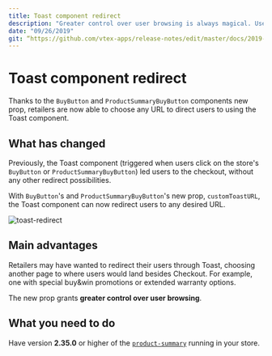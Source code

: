 ```yaml
---
title: Toast component redirect
description: "Greater control over user browsing is always magical. Use the `BuyButton` and `ProductSummaryBuyButton` new prop and redirect your user to any URL with a simple click on the Toast component."
date: "09/26/2019"
git: “https://github.com/vtex-apps/release-notes/edit/master/docs/2019-week-38/product-customizer-component.md”
---
```


# Toast component redirect

Thanks to the `BuyButton` and `ProductSummaryBuyButton` components new prop, retailers are now able to choose any URL to direct users to using the Toast component. 

## What has changed

Previously, the Toast component (triggered when users click on the store's `BuyButton` or `ProductSummaryBuyButton`) led users to the checkout, without any other redirect possibilities.

With `BuyButton`'s and `ProductSummaryBuyButton`'s new prop, `customToastURL`, the Toast component can now redirect users to any desired URL.

![toast-redirect](https://user-images.githubusercontent.com/52087100/65714342-4a100180-e071-11e9-91d3-b63cbb622fb2.gif)

## Main advantages

Retailers may have wanted to redirect their users through Toast, choosing another page to where users would land besides Checkout. For example, one with special buy&win promotions or extended warranty options. 

The new prop grants **greater control over user browsing**.

## What you need to do

Have version **2.35.0** or higher of the [`product-summary`](https://vtex.io/docs/components/product/vtex.product-summary) running in your store.
